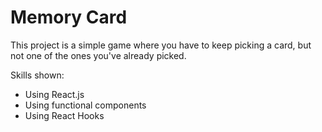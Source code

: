 # Memory Card

This project is a simple game where you have to keep picking a card, but not one of the ones you've already picked.

Skills shown:

- Using React.js
- Using functional components
- Using React Hooks
